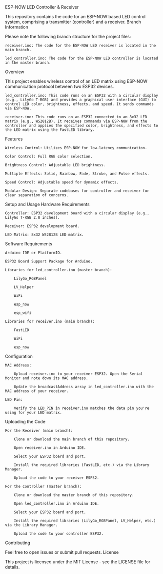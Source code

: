 ESP-NOW LED Controller & Receiver

This repository contains the code for an ESP-NOW based LED control system, comprising a transmitter (controller) and a receiver.
Branch Information

Please note the following branch structure for the project files:

    receiver.ino: The code for the ESP-NOW LED receiver is located in the main branch.

    led_controller.ino: The code for the ESP-NOW LED controller is located in the master branch.

Overview

This project enables wireless control of an LED matrix using ESP-NOW communication protocol between two ESP32 devices.

    led_controller.ino: This code runs on an ESP32 with a circular display (e.g., LilyGo T-RGB) and provides a graphical user interface (GUI) to control LED color, brightness, effects, and speed. It sends commands via ESP-NOW.

    receiver.ino: This code runs on an ESP32 connected to an 8x32 LED matrix (e.g., WS2812B). It receives commands via ESP-NOW from the controller and applies the specified color, brightness, and effects to the LED matrix using the FastLED library.

Features

    Wireless Control: Utilizes ESP-NOW for low-latency communication.

    Color Control: Full RGB color selection.

    Brightness Control: Adjustable LED brightness.

    Multiple Effects: Solid, Rainbow, Fade, Strobe, and Pulse effects.

    Speed Control: Adjustable speed for dynamic effects.

    Modular Design: Separate codebases for controller and receiver for clear separation of concerns.

Setup and Usage
Hardware Requirements

    Controller: ESP32 development board with a circular display (e.g., LilyGo T-RGB 2.8 inches).

    Receiver: ESP32 development board.

    LED Matrix: 8x32 WS2812B LED matrix.

Software Requirements

    Arduino IDE or PlatformIO.

    ESP32 Board Support Package for Arduino.

    Libraries for led_controller.ino (master branch):

        LilyGo_RGBPanel

        LV_Helper

        WiFi

        esp_now

        esp_wifi

    Libraries for receiver.ino (main branch):

        FastLED

        WiFi

        esp_now

Configuration

    MAC Address:

        Upload receiver.ino to your receiver ESP32. Open the Serial Monitor and note down its MAC address.

        Update the broadcastAddress array in led_controller.ino with the MAC address of your receiver.

    LED Pin:

        Verify the LED_PIN in receiver.ino matches the data pin you're using for your LED matrix.

Uploading the Code

    For the Receiver (main branch):

        Clone or download the main branch of this repository.

        Open receiver.ino in Arduino IDE.

        Select your ESP32 board and port.

        Install the required libraries (FastLED, etc.) via the Library Manager.

        Upload the code to your receiver ESP32.

    For the Controller (master branch):

        Clone or download the master branch of this repository.

        Open led_controller.ino in Arduino IDE.

        Select your ESP32 board and port.

        Install the required libraries (LilyGo_RGBPanel, LV_Helper, etc.) via the Library Manager.

        Upload the code to your controller ESP32.

Contributing

Feel free to open issues or submit pull requests.
License

This project is licensed under the MIT License - see the LICENSE file for details.
